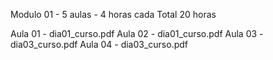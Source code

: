 Modulo 01 - 5 aulas - 4 horas cada
Total 20 horas

Aula 01 - dia01_curso.pdf
Aula 02 - dia01_curso.pdf
Aula 03 - dia03_curso.pdf
Aula 04 - dia03_curso.pdf


